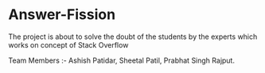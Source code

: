# Answer-Fission
The project is about to solve the doubt of the students by the experts which works on concept of Stack Overflow

Team Members :- Ashish Patidar, Sheetal Patil, Prabhat Singh Rajput.
